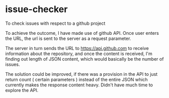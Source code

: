 # issue-checker
To check issues with respect to a github project

To achieve the outcome, I have made use of github API.
Once user enters the URL, the url is sent to the server as a request parameter.

The server in turn sends the URL to https://api.github.com to receive information about the repository, and once the content is received, I'm finding out length of JSON content, which would basically be the number of issues.

The solution could be improved, if there was a provision in the API to just return count ( certain parameters ) instead
of the entire JSON which currently makes the response content heavy. Didn't have much time to explore the API.

